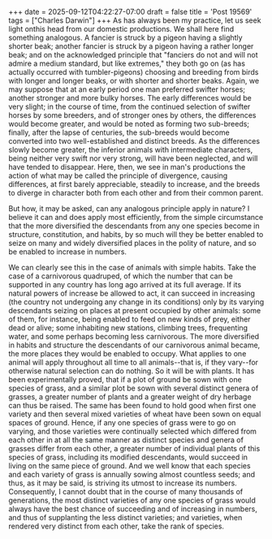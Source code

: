 +++
date = 2025-09-12T04:22:27-07:00
draft = false
title = 'Post 19569'
tags = ["Charles Darwin"]
+++
As has always been my practice, let us seek light onthis head from our domestic productions. We shall here find something analogous. A fancier is struck by a pigeon having a slightly shorter beak; another fancier is struck by a pigeon having a rather longer beak; and on the acknowledged principle that "fanciers do not and will not admire a medium standard, but like extremes," they both go on (as has actually occurred with tumbler-pigeons) choosing and breeding from birds with longer and longer beaks, or with shorter and shorter beaks. Again, we may suppose that at an early period one man preferred swifter horses; another stronger and more bulky horses. The early differences would be very slight; in the course of time, from the continued selection of swifter horses by some breeders, and of stronger ones by others, the differences would become greater, and would be noted as forming two sub-breeds; finally, after the lapse of centuries, the sub-breeds would become converted into two well-established and distinct breeds. As the differences slowly become greater, the inferior animals with intermediate characters, being neither very swift nor very strong, will have been neglected, and will have tended to disappear. Here, then, we see in man's productions the action of what may be called the principle of divergence, causing differences, at first barely appreciable, steadily to increase, and the breeds to diverge in character both from each other and from their common parent.

But how, it may be asked, can any analogous principle apply in nature? I believe it can and does apply most efficiently, from the simple circumstance that the more diversified the descendants from any one species become in structure, constitution, and habits, by so much will they be better enabled to seize on many and widely diversified places in the polity of nature, and so be enabled to increase in numbers.

We can clearly see this in the case of animals with simple habits. Take the case of a carnivorous quadruped, of which the number that can be supported in any country has long ago arrived at its full average. If its natural powers of increase be allowed to act, it can succeed in increasing (the country not undergoing any change in its conditions) only by its varying descendants seizing on places at present occupied by other animals: some of them, for instance, being enabled to feed on new kinds of prey, either dead or alive; some inhabiting new stations, climbing trees, frequenting water, and some perhaps becoming less carnivorous. The more diversified in habits and structure the descendants of our carnivorous animal became, the more places they would be enabled to occupy. What applies to one animal will apply throughout all time to all animals--that is, if they vary--for otherwise natural selection can do nothing. So it will be with plants. It has been experimentally proved, that if a plot of ground be sown with one species of grass, and a similar plot be sown with several distinct genera of grasses, a greater number of plants and a greater weight of dry herbage can thus be raised. The same has been found to hold good when first one variety and then several mixed varieties of wheat have been sown on equal spaces of ground. Hence, if any one species of grass were to go on varying, and those varieties were continually selected which differed from each other in at all the same manner as distinct species and genera of grasses differ from each other, a greater number of individual plants of this species of grass, including its modified descendants, would succeed in living on the same piece of ground. And we well know that each species and each variety of grass is annually sowing almost countless seeds; and thus, as it may be said, is striving its utmost to increase its numbers. Consequently, I cannot doubt that in the course of many thousands of generations, the most distinct varieties of any one species of grass would always have the best chance of succeeding and of increasing in numbers, and thus of supplanting the less distinct varieties; and varieties, when rendered very distinct from each other, take the rank of species.
